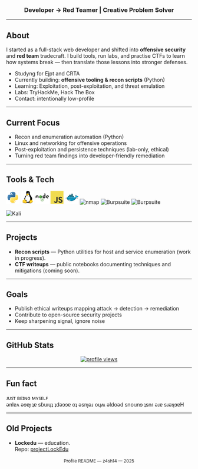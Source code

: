 <h3 align="center">Developer → Red Teamer | Creative Problem Solver</h3>

---

## About
I started as a full-stack web developer and shifted into **offensive security** and **red team** tradecraft. I build tools, run labs, and practise CTFs to learn how systems break — then translate those lessons into stronger defenses.

- Studyng for Ejpt and CRTA
- Currently building: **offensive tooling & recon scripts** (Python)
- Learning: Exploitation, post-exploitation, and threat emulation
- Labs: TryHackMe, Hack The Box
- Contact: intentionally low-profile

---

## Current Focus
- Recon and enumeration automation (Python)
- Linux and networking for offensive operations
- Post-exploitation and persistence techniques (lab-only, ethical)
- Turning red team findings into developer-friendly remediation

---

## Tools & Tech
<p align="left">
<p align="left"> <img src="https://raw.githubusercontent.com/devicons/devicon/master/icons/python/python-original.svg" alt="python" width="36" height="36"/> <img src="https://raw.githubusercontent.com/devicons/devicon/master/icons/linux/linux-original.svg" alt="linux" width="36" height="36"/> <img src="https://raw.githubusercontent.com/devicons/devicon/master/icons/nodejs/nodejs-original-wordmark.svg" alt="nodejs" width="36" height="36"/> <img src="https://raw.githubusercontent.com/devicons/devicon/master/icons/javascript/javascript-original.svg" alt="javascript" width="36" height="36"/> <img src="https://raw.githubusercontent.com/devicons/devicon/master/icons/docker/docker-original.svg" alt="docker" width="36" height="36"/> <img src="https://cdn.brandfetch.io/idCqcY6yWr/w/400/h/400/theme/dark/icon.png?c=1bxid64Mup7aczewSAYMX&t=1756548499635)" alt="nmap" width="36" height="36"/> <img src="https://www.kali.org/tools/burpsuite/images/burpsuite-logo.svg" alt="Burpsuite" width="36" height="36"/> <img src="https://cdn.brandfetch.io/idREYlLkpD/w/400/h/400/theme/dark/icon.png?c=1dxbfHSJFAPEGdCLU4o5B" alt="Burpsuite" width="36" height="36"/> </p><p align="left"> <img src="https://imgs.search.brave.com/tMs-XtONUpFiVMQHAlIzyytT--wi3ta6HyMCaLscuuw/rs:fit:860:0:0:0/g:ce/aHR0cHM6Ly9pbWFn/ZXMuc2Vla2xvZ28u/Y29tL2xvZ28tcG5n/LzQzLzIva2FsaS1s/aW51eC1sb2dvLXBu/Z19zZWVrbG9nby00/MzQxNDEucG5n" alt="Kali" width="36" height="36"/>



---

## Projects

- **Recon scripts** — Python utilities for host and service enumeration (work in progress).
- **CTF writeups** — public notebooks documenting techniques and mitigations (coming soon).

---

## Goals
- Publish ethical writeups mapping attack → detection → remediation
- Contribute to open-source security projects
- Keep sharpening signal, ignore noise

---

## GitHub Stats
<p align="center">
  <a href="https://github.com/YourUsername">
    <img alt="profile views" src="https://komarev.com/ghpvc/?username=YourUsername&color=ff69b4"/>
  </a>
</p>

---

## Fun fact
ᴊᴜꜱᴛ ʙᴇɪɴɢ ᴍʏꜱᴇʟꜰ  
ǝnlɐʌ ǝɔɐɟ ʇɐ sɓuıɥʇ ʇdǝɔɔɐ oʇ ǝsnɟǝɹ oɥʍ ǝldoǝd snoıɹnɔ ʇsnɾ ǝɹɐ sɹǝʞɔɐH

---

## Old Projects
- **Lockedu** — education.  
  Repo: [projectLockEdu](https://github.com/MiguelGC97/projectLockEdu)
  
<p align="center">
  <small>Profile README — z4sh14 — 2025</small>
</p>
